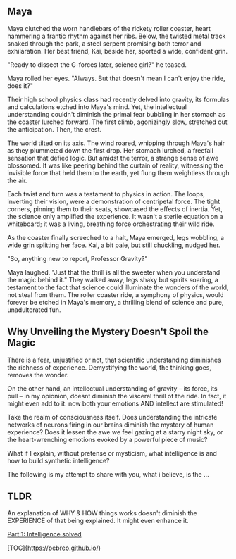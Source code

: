 ## Maya 
Maya clutched the worn handlebars of the rickety roller coaster, heart hammering a frantic rhythm against her ribs. Below, the twisted metal track snaked through the park, a steel serpent promising both terror and exhilaration. Her best friend, Kai, beside her, sported a wide, confident grin.

"Ready to dissect the G-forces later, science girl?" he teased.

Maya rolled her eyes. "Always. But that doesn't mean I can't enjoy the ride, does it?"

Their high school physics class had recently delved into gravity, its formulas and calculations etched into Maya's mind. Yet, the intellectual understanding couldn't diminish the primal fear bubbling in her stomach as the coaster lurched forward. The first climb, agonizingly slow, stretched out the anticipation. Then, the crest.

The world tilted on its axis. The wind roared, whipping through Maya's hair as they plummeted down the first drop. Her stomach lurched, a freefall sensation that defied logic. But amidst the terror, a strange sense of awe blossomed. It was like peering behind the curtain of reality, witnessing the invisible force that held them to the earth, yet flung them weightless through the air.

Each twist and turn was a testament to physics in action. The loops, inverting their vision, were a demonstration of centripetal force. The tight corners, pinning them to their seats, showcased the effects of inertia. Yet, the science only amplified the experience. It wasn't a sterile equation on a whiteboard; it was a living, breathing force orchestrating their wild ride.

As the coaster finally screeched to a halt, Maya emerged, legs wobbling, a wide grin splitting her face. Kai, a bit pale, but still chuckling, nudged her.

"So, anything new to report, Professor Gravity?"

Maya laughed. "Just that the thrill is all the sweeter when you understand the magic behind it."  They walked away, legs shaky but spirits soaring, a testament to the fact that science could illuminate the wonders of the world, not steal from them. The roller coaster ride, a symphony of physics, would forever be etched in Maya's memory, a thrilling blend of science and pure, unadulterated fun.      



## Why Unveiling the Mystery Doesn't Spoil the Magic

There is a fear, unjustified or not, that scientific understanding diminishes the richness of experience. Demystifying the world, the thinking goes, removes the wonder. 

On the other hand, an intellectual understanding of gravity – its force, its pull – in my opionion, doesnt diminish the visceral thrill of the ride. In fact, it might even add to it: now both your emotions AND intellect are stimulated!

Take the realm of consciousness itself.
Does understanding the intricate networks of neurons firing in our brains diminish the mystery of human experience? Does it lessen the awe we feel gazing at a starry night sky, or the heart-wrenching emotions evoked by a powerful piece of music? 

What if I explain, without pretense or mysticism, what intelligence is and how to build synthetic intelligence? 

The following is my attempt to share with you, what i believe, is the ...


## TLDR
An explanation of WHY & HOW things works doesn't diminish the EXPERIENCE of that being explained. It might even enhance it.



[Part 1: Intelligence solved](Part1-intelligence-solved.md)

[TOC]{https://pebreo.github.io/)
